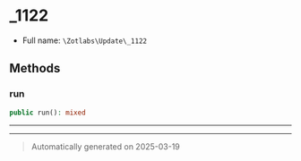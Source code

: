 
# _1122





* Full name: `\Zotlabs\Update\_1122`




## Methods


### run



```php
public run(): mixed
```












***


***
> Automatically generated on 2025-03-19

